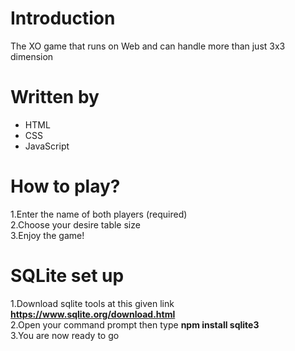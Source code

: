 # Introduction
The XO game that runs on Web and can handle more than just 3x3 dimension
# Written by
* HTML
* CSS
* JavaScript
# How to play?
1.Enter the name of both players (required) <br />
2.Choose your desire table size <br />
3.Enjoy the game! <br />
# SQLite set up
1.Download sqlite tools at this given link <b>https://www.sqlite.org/download.html</b> <br />
2.Open your command prompt then type <b>npm install sqlite3</b> <br />
3.You are now ready to go
